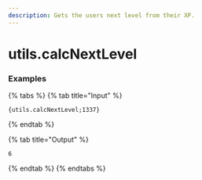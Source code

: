 ```yaml
---
description: Gets the users next level from their XP.
---
```


# utils.calcNextLevel <number>

### Examples

{% tabs %}
{% tab title="Input" %}
```text
{utils.calcNextLevel;1337}
```
{% endtab %}

{% tab title="Output" %}
```text
6
```
{% endtab %}
{% endtabs %}